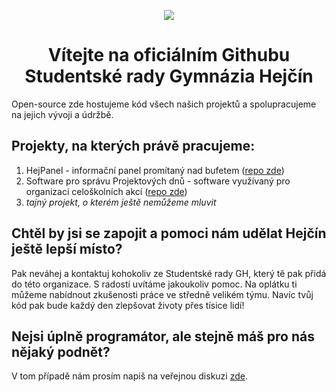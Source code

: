 <p align="center">
  <img src="https://github.com/user-attachments/assets/36955eba-4282-43ea-ba2b-6c77cfee7c33" />
  <h1 align="center">Vítejte na oficiálním Githubu Studentské rady Gymnázia Hejčín</h1>
</p>

Open-source zde hostujeme kód všech našich projektů a spolupracujeme na jejich vývoji a údržbě.

## Projekty, na kterých právě pracujeme:
1. HejPanel - informační panel promítaný nad bufetem ([repo zde](https://github.com/StudentskaRadaGH/HejPanel))
2. Software pro správu Projektových dnů - software využívaný pro organizaci celoškolních akcí ([repo zde](https://github.com/StudentskaRadaGH/ProjektovyDen))
3. *tajný projekt, o kterém ještě nemůžeme mluvit*

## Chtěl by jsi se zapojit a pomoci nám udělat Hejčín ještě lepší místo?
Pak neváhej a kontaktuj kohokoliv ze Studentské rady GH, který tě pak přidá do této organizace. S radostí uvítáme jakoukoliv pomoc. Na oplátku ti můžeme nabídnout zkušenosti práce ve středně velikém týmu. Navíc tvůj kód pak bude každý den zlepšovat životy přes tísice lidí!

## Nejsi úplně programátor, ale stejně máš pro nás nějaký podnět?
V tom případě nám prosím napiš na veřejnou diskuzi [zde](https://github.com/orgs/StudentskaRadaGH/discussions).
